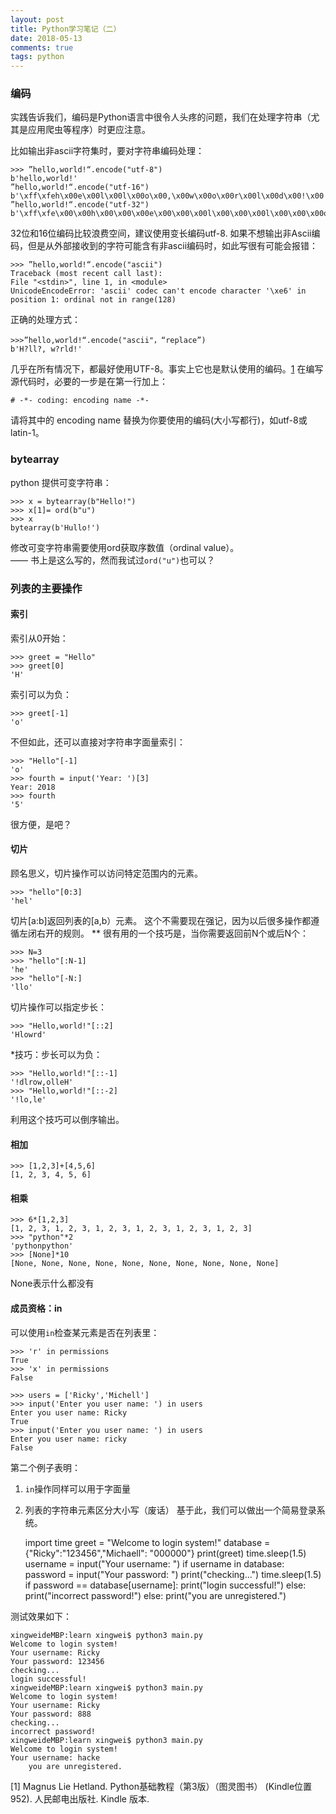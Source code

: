 ```yaml
---
layout: post
title: Python学习笔记（二）
date: 2018-05-13 
comments: true
tags: python   
---
```


### 编码
实践告诉我们，编码是Python语言中很令人头疼的问题，我们在处理字符串（尤其是应用爬虫等程序）时更应注意。

比如输出非ascii字符集时，要对字符串编码处理：

	>>> ”hello,world!“.encode("utf-8")
	b'hello,world!'
	”hello,world!“.encode("utf-16")
	b'\xff\xfeh\x00e\x00l\x00l\x00o\x00,\x00w\x00o\x00r\x00l\x00d\x00!\x00'
	”hello,world!“.encode("utf-32")
	b'\xff\xfe\x00\x00h\x00\x00\x00e\x00\x00\x00l\x00\x00\x00l\x00\x00\x00o\x00\x00\x00,\x00\x00\x00w\x00\x00\x00o\x00\x00\x00r\x00\x00\x00l\x00\x00\x00d\x00\x00\x00!\x00\x00\x00'
32位和16位编码比较浪费空间，建议使用变长编码utf-8.
如果不想输出非Ascii编码，但是从外部接收到的字符可能含有非ascii编码时，如此写很有可能会报错：

	>>> ”hello,world!“.encode("ascii")
	Traceback (most recent call last):
 	File "<stdin>", line 1, in <module>
 	UnicodeEncodeError: 'ascii' codec can't encode character '\xe6' in position 1: ordinal not in range(128)
正确的处理方式：

	>>>”hello,world!“.encode("ascii"，“replace”)
	b'H?ll?, w?rld!'
几乎在所有情况下，都最好使用UTF-8。事实上它也是默认使用的编码。[1]()
在编写源代码时，必要的一步是在第一行加上：

	# -*- coding: encoding name -*-
请将其中的 encoding name 替换为你要使用的编码(大小写都行)，如utf-8或latin-1。
	

### bytearray
python 提供可变字符串：
	
	>>> x = bytearray(b"Hello!")
	>>> x[1]= ord(b"u")
	>>> x
	bytearray(b'Hullo!')
修改可变字符串需要使用ord获取序数值（ordinal value）。  
—— 书上是这么写的，然而我试过`ord("u")`也可以？

### 列表的主要操作
#### 索引

索引从0开始：

	>>> greet = "Hello"
	>>> greet[0]
	'H'	
索引可以为负：

	>>> greet[-1]
	'o'
不但如此，还可以直接对字符串字面量索引：

	>>> "Hello"[-1]
	'o'
	>>> fourth = input('Year: ')[3]
	Year: 2018
	>>> fourth
	'5'
很方便，是吧？

		
#### 切片
	
顾名思义，切片操作可以访问特定范围内的元素。

	>>> "hello"[0:3]
	'hel'
切片[a:b]返回列表的[a,b）元素。
这个不需要现在强记，因为以后很多操作都遵循左闭右开的规则。
** 很有用的一个技巧是，当你需要返回前N个或后N个：
	
	>>> N=3
	>>> "hello"[:N-1]
	'he'
	>>> "hello"[-N:]
	'llo'

切片操作可以指定步长：

	>>> "Hello,world!"[::2]
	'Hlowrd'
*技巧：步长可以为负：

	>>> "Hello,world!"[::-1]
	'!dlrow,olleH'
	>>> "Hello,world!"[::-2]
	'!lo,le'
利用这个技巧可以倒序输出。
	
#### 相加

	>>> [1,2,3]+[4,5,6]
	[1, 2, 3, 4, 5, 6]
	
#### 相乘
	
	>>> 6*[1,2,3]
	[1, 2, 3, 1, 2, 3, 1, 2, 3, 1, 2, 3, 1, 2, 3, 1, 2, 3]
	>>> "python"*2
	'pythonpython'
	>>> [None]*10
	[None, None, None, None, None, None, None, None, None, None]
None表示什么都没有
#### 成员资格：in

可以使用`in`检查某元素是否在列表里：

	>>> 'r' in permissions
	True
	>>> 'x' in permissions
	False
	
	>>> users = ['Ricky','Michell']
	>>> input('Enter you user name: ') in users
	Enter you user name: Ricky
	True
	>>> input('Enter you user name: ') in users
	Enter you user name: ricky
	False

第二个例子表明：
1. `in`操作同样可以用于字面量
2. 列表的字符串元素区分大小写（废话）
基于此，我们可以做出一个简易登录系统。

	import time
	greet = "Welcome to login system!"
	database = {"Ricky":"123456","Michaell": "000000"}
	print(greet)
	time.sleep(1.5)
	username = input("Your username: ")
	if username in database:
	    password = input("Your password: ")
	    print("checking...")
	    time.sleep(1.5)
	    if password == database[username]:
	        print("login successful!")
	    else:
	        print("incorrect password!")
	else:
	    print("you are unregistered.")
		
测试效果如下：
	  
  
	xingweideMBP:learn xingwei$ python3 main.py 
	Welcome to login system!
	Your username: Ricky
	Your password: 123456
	checking...
	login successful!
	xingweideMBP:learn xingwei$ python3 main.py 
	Welcome to login system!
	Your username: Ricky
	Your password: 888
	checking...
	incorrect password!
	xingweideMBP:learn xingwei$ python3 main.py 
	Welcome to login system!
	Your username: hacke
		you are unregistered.
			
[1] Magnus Lie Hetland. Python基础教程（第3版）（图灵图书） (Kindle位置952). 人民邮电出版社. Kindle 版本. 
